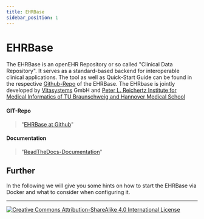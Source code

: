 ```yaml
---
title: EHRBase
sidebar_position: 1
---
```


# EHRBase

The EHRBase is an openEHR Repository or so called "Clinical Data Repository". It serves as a standard-based backend for interoperable clinical applications. The tool as well as Quick-Start Guide can be found in the respective [Github-Repo](https://github.com/ehrbase/ehrbase) of the EHRBase. The EHRbase is jointly developed by [Vitasystems](https://www.vitagroup.ag/de/ueber-uns/vitasystems) GmbH and [Peter L. Reichertz Institute for Medical Informatics of TU Braunschweig and Hannover Medical School](https://www.plri.de)

#### GIT-Repo

> "[EHRBase at Github](https://github.com/ehrbase/ehrbase)"

#### Documentation 

> "[ReadTheDocs-Documentation](https://ehrbase.readthedocs.io/en/latest/index.html)"

## Further
In the following we will give you some hints on how to start the EHRBase via Docker and what to consider when configuring it.

---
[![Creative Commons Attribution-ShareAlike 4.0 International License](https://i.creativecommons.org/l/by-sa/4.0/88x31.png "Creative Commons Attribution-ShareAlike 4.0 International License")](http://creativecommons.org/licenses/by-sa/4.0/)
